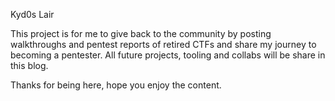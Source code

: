 Kyd0s Lair

This project is for me to give back to the community by posting walkthroughs and pentest reports of retired CTFs and share my journey to becoming a pentester.
All future projects, tooling and collabs will be share in this blog.

Thanks for being here, hope you enjoy the content.
